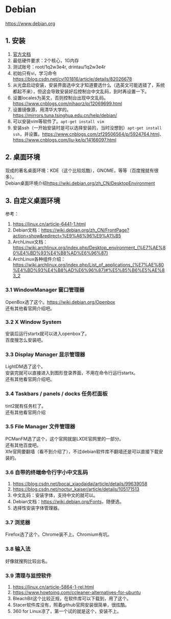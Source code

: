 # Debian
<https://www.debian.org>

## 1. 安装
1. [官方文档](https://www.debian.org/releases/stable/debian-installer/)
2. 最低硬件要求：2个核心，1G内存
3. 测试账号：root/1q2w3e4r, drintau/1q2w3e4r
4. 初始只有vi，学习命令<https://blog.csdn.net/cyl101816/article/details/82026678>
5. 从光盘启动安装，安装界面选中文才知道要选什么（选英文可能选错了，系统都起不来），但这会导致安装好后控制台中文乱码，到时再设置一下。
6. 设置locales为英文，否则控制台出现中文乱码。<https://www.cnblogs.com/nihaorz/p/12069699.html>
7. 设置镜像源，用清华大学的。<https://mirrors.tuna.tsinghua.edu.cn/help/debian/>
8. 可以安装vim等软件了。`apt-get install vim`
9. 安装ssh（一开始安装时是可以选择安装的，当时没想到）`apt-get install ssh`，并设置。<https://www.cnblogs.com/zf29506564/p/5924764.html>、<https://www.cnblogs.com/liu-ke/p/14166097.html>

## 2. 桌面环境
现成的著名桌面环境：KDE（这个比较炫酷），GNOME，等等（百度搜就有很多）。  
Debian桌面环境介绍<https://wiki.debian.org/zh_CN/DesktopEnvironment>

## 3. 自定义桌面环境
参考：
1. <https://linux.cn/article-6441-1.html>
2. Debian文档：<https://wiki.debian.org/zh_CN/FrontPage?action=show&redirect=%E9%A6%96%E9%A1%B5>
3. ArchLinux文档：<https://wiki.archlinux.org/index.php/Desktop_environment_(%E7%AE%80%E4%BD%93%E4%B8%AD%E6%96%87)>
4. ArchLinux各种组件介绍：<https://wiki.archlinux.org/index.php/List_of_applications_(%E7%AE%80%E4%BD%93%E4%B8%AD%E6%96%87)#%E5%85%B6%E5%AE%83_2>

### 3.1 WindowManager 窗口管理器
OpenBox选了这个。<https://wiki.debian.org/Openbox>  
还有其他看官网介绍吧。

### 3.2 X Window System
安装后运行startx就可以进入openbox了。  
百度搜怎么安装吧。

### 3.3 Display Manager 显示管理器
LightDM选了这个。  
安装完就可以直接进入到图形登录界面，不用在命令行运行startx。  
还有其他看官网介绍吧。

### 3.4 Taskbars / panels / docks 任务栏面板
tint2就有任务栏了。  
还有其他看官网介绍

### 3.5 File Manager 文件管理器
PCManFM选了这个，这个官网就是LXDE官网里的一部分。  
还有其他百度吧。  
Xfe官网要翻墙（看不到介绍了），不过debian软件库不翻墙还是可以直接下载安装的。

### 3.6 自带的终端命令行字小中文乱码
1. <https://blog.csdn.net/bocai_xiaodaidai/article/details/99639058>
2. <https://blog.csdn.net/noctur_kaiser/article/details/105171513>
3. 中文乱码：安装字体，支持中文的就可以。  
4. Debian文档：<https://wiki.debian.org/Fonts>，随便选。
5. 选择性安装字体管理器。

### 3.7 浏览器
Firefox选了这个。Chrome装不上。Chromium有坑。

### 3.8 输入法
好像就搜狗比较出名。

### 3.9 清理与监控软件
1. https://linux.cn/article-5864-1-rel.html
2. https://www.howtoing.com/ccleaner-alternatives-for-ubuntu
3. BleachBit这个比较正规，在软件库可以下载到，用了这个。
4. Stacer软件库没有，照着github官网安装很简单，很炫酷。
5. 360 for Linux凉了，第一个试的就是这个，安装不上。